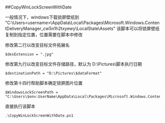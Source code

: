 ﻿##CopyWinLockScreenWithDate

一般情况下，windows下载锁屏壁纸到
"C:\Users\<username>\AppData\Local\Packages\Microsoft.Windows.ContentDeliveryManager_cw5n1h2txyewy\LocalState\Assets"
该脚本可以将锁屏壁纸复制到指定位置，位置需要在脚本中修改

修改第二行以改变目标文件拓展名
```
$desExtension = ".jpg"
```

修改第九行以改变目标文件存储路径，默认为 D:\Pictures\脚本执行日期
```
$destinationPath = "D:\Pictures\$dataFormat"
```

修改第十四行帮助脚本确定锁屏图片位置
```
$WindowsLockScreenPath = "C:\Users\$env:UserName\AppData\Local\Packages\Microsoft.Windows.ContentDeliveryManager_cw5n1h2txyewy\LocalState\Assets"

```

直接执行该脚本
```
.\CopyWinLockScreenWithDate.ps1
```
